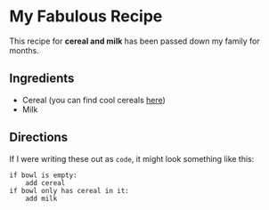 # My Fabulous Recipe

This recipe for <strong>cereal and milk</strong> has been passed down my family for months.


## Ingredients

* Cereal (you can find cool cereals [here](https://example.com/coolcereals))
* Milk

## Directions

If I were writing these out as `code`, it might look something like this:

```
if bowl is empty:
    add cereal
if bowl only has cereal in it:
    add milk
```